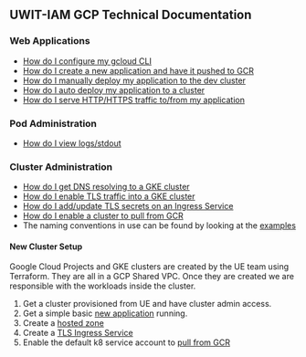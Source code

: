 ## UWIT-IAM GCP Technical Documentation

### Web Applications
- [How do I configure my gcloud CLI](new-gcloud-profile.md)
- [How do I create a new application and have it pushed to GCR](new-application.md)
- [How do I manually deploy my application to the dev cluster](new-deployment.md)
- [How do I auto deploy my application to a cluster](new-cicd.md)
- [How do I serve HTTP/HTTPS traffic to/from my application](edit-ingress.md)

### Pod Administration
- [How do I view logs/stdout](get-logs.md)

### Cluster Administration
- [How do I get DNS resolving to a GKE cluster](new-hostedzone.md)
- [How do I enable TLS traffic into a GKE cluster](new-ingress.md)
- [How do I add/update TLS secrets on an Ingress Service](edit-secrets-tls.md)
- [How do I enable a cluster to pull from GCR](new-imagepullsecret.md)
- The naming conventions in use can be found by looking at the [examples](examples/)

#### New Cluster Setup
Google Cloud Projects and GKE clusters are created by the UE team using Terraform.  They are all in a GCP Shared VPC.  Once they are created we are responsible with the workloads inside the cluster.

1. Get a cluster provisioned from UE and have cluster admin access.
1. Get a simple basic [new application](new-application.md) running.
1. Create a [hosted zone](new-hostedzone.md)
1. Create a [TLS Ingress Service](new-ingress.md)
1. Enable the default k8 service account to [pull from GCR](new-imagepullsecret.md)